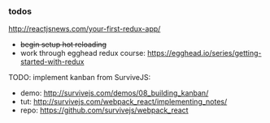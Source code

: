 ### todos

http://reactjsnews.com/your-first-redux-app/

- ~~begin setup hot reloading~~
- work through egghead redux course: https://egghead.io/series/getting-started-with-redux


TODO: implement kanban from SurviveJS:
- demo: http://survivejs.com/demos/08_building_kanban/
- tut: http://survivejs.com/webpack_react/implementing_notes/
- repo: https://github.com/survivejs/webpack_react
